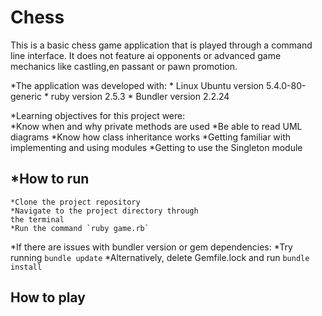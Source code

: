 # Chess

This is a basic chess game application
that is played through a command line interface.
It does not feature ai opponents or 
advanced game mechanics like
castling,en passant or pawn promotion.

*The application was developed with:
    * Linux Ubuntu version 5.4.0-80-generic
    * ruby version 2.5.3
    * Bundler version 2.2.24

*Learning objectives for this project were:  
    *Know when and why private methods are used
    *Be able to read UML diagrams
    *Know how class inheritance works
    *Getting familiar with implementing and using modules
    *Getting to use the Singleton module

## *How to run
    *Clone the project repository
    *Navigate to the project directory through
    the terminal
    *Run the command `ruby game.rb`

*If there are issues with bundler version or gem dependencies:
    *Try running `bundle update`
    *Alternatively, delete Gemfile.lock and run `bundle install`

## How to play


